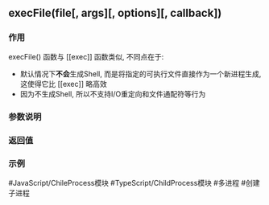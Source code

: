 ## execFile(file\[, args\]\[, options\]\[, callback\])

### 作用
execFile() 函数与 [[exec]] 函数类似, 不同点在于:
- 默认情况下**不会**生成Shell, 而是将指定的可执行文件直接作为一个新进程生成, 这使得它比 [[exec]] 略高效
- 因为不生成Shell, 所以不支持I/O重定向和文件通配符等行为

### 参数说明

### 返回值

### 示例

#JavaScript/ChileProcess模块 #TypeScript/ChildProcess模块 #多进程  #创建子进程